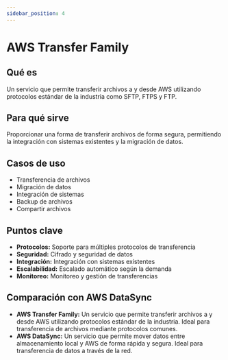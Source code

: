 ```yaml
---
sidebar_position: 4
---
```


# AWS Transfer Family

## Qué es
Un servicio que permite transferir archivos a y desde AWS utilizando protocolos estándar de la industria como SFTP, FTPS y FTP.

## Para qué sirve
Proporcionar una forma de transferir archivos de forma segura, permitiendo la integración con sistemas existentes y la migración de datos.

## Casos de uso
- Transferencia de archivos
- Migración de datos
- Integración de sistemas
- Backup de archivos
- Compartir archivos

## Puntos clave
- **Protocolos:** Soporte para múltiples protocolos de transferencia
- **Seguridad:** Cifrado y seguridad de datos
- **Integración:** Integración con sistemas existentes
- **Escalabilidad:** Escalado automático según la demanda
- **Monitoreo:** Monitoreo y gestión de transferencias

## Comparación con AWS DataSync
- **AWS Transfer Family:** Un servicio que permite transferir archivos a y desde AWS utilizando protocolos estándar de la industria. Ideal para transferencia de archivos mediante protocolos comunes.
- **AWS DataSync:** Un servicio que permite mover datos entre almacenamiento local y AWS de forma rápida y segura. Ideal para transferencia de datos a través de la red. 